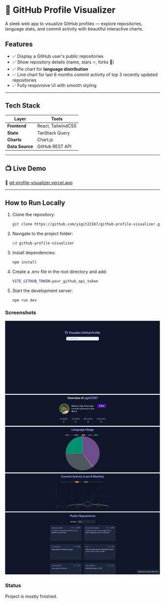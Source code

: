 # 🚀 GitHub Profile Visualizer

A sleek web app to visualize GitHub profiles — explore repositories, language stats, and commit activity with beautiful interactive charts.

## Features

- ✅ Display a GitHub user's public repositories
- ✅ Show repository details (name, stars ⭐, forks 🍴)
- ✅ Pie chart for **language distribution**
- ✅ Line chart for last 6 months commit activity of top 3 recently updated repositories
- ✅ Fully responsive UI with smooth styling

---

## Tech Stack

| Layer           | Tools              |
| --------------- | ------------------ |
| **Frontend**    | React, TailwindCSS |
| **State**       | TanStack Query     |
| **Charts**      | Chart.js           |
| **Data Source** | GitHub REST API    |

---

## 📺 Live Demo

🔗 [git-profile-visualizer.vercel.app](https://git-profile-visualizer.vercel.app/)

---

## How to Run Locally

1. Clone the repository:

   ```sh
   git clone https://github.com/yigit22167/github-profile-visualizer.git

   ```

2. Navigate to the project folder:

   ```sh
   cd github-profile-visualizer

   ```

3. Install dependencies:

   ```sh
   npm install

   ```

4. Create a .env file in the root directory and add:

   ```sh
   VITE_GITHUB_TOKEN=your_github_api_token

   ```

5. Start the development server:
   ```sh
   npm run dev
   ```

### Screenshots

![Screenshot1](assets/images/landingpage.png)
![Screenshot2](assets/images/userinfo.png)
![Screenshot3](assets/images/languageusage.png)
![Screenshot4](assets/images/commitactivity.png)
![Screenshot5](assets/images/publicreposandratelimit.png)

### Status

Project is mostly finished.
